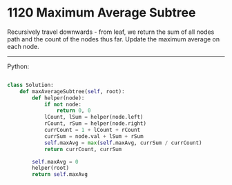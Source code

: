 # 1120 Maximum Average Subtree

Recursively travel downwards - from leaf, we return the sum of all nodes path
and the count of the nodes thus far. Update the maximum average on each node.

---

Python:

```python

class Solution:
    def maxAverageSubtree(self, root):
        def helper(node):
            if not node:
                return 0, 0
            lCount, lSum = helper(node.left)
            rCount, rSum = helper(node.right)
            currCount = 1 + lCount + rCount
            currSum = node.val + lSum + rSum
            self.maxAvg = max(self.maxAvg, currSum / currCount)
            return currCount, currSum

        self.maxAvg = 0
        helper(root)
        return self.maxAvg
```

